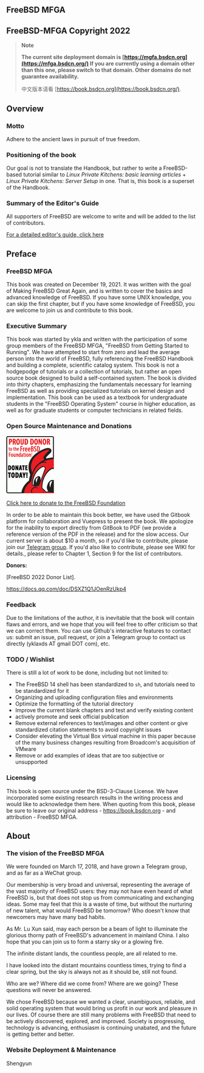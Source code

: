 ## FreeBSD MFGA

## FreeBSD-MFGA Copyright 2022

>**Note**
>
>**The current site deployment domain is [https://mgfa.bsdcn.org](https://mfga.bsdcn.org/) If you are currently using a domain other than this one, please switch to that domain. Other domains do not guarantee availability.**
>
>中文版本请看 [https://book.bsdcn.org](https://book.bsdcn.org/).

## Overview

### Motto

Adhere to the ancient laws in pursuit of true freedom.

### Positioning of the book

Our goal is not to translate the Handbook, but rather to write a FreeBSD-based tutorial similar to *Linux Private Kitchens: basic learning articles* + *Linux Private Kitchens: Server Setup* in one. That is, this book is a superset of the Handbook.

### Summary of the Editor's Guide

All supporters of FreeBSD are welcome to write and will be added to the list of contributors.

[For a detailed editor's guide, click here](https://github.com/FreeBSD-MFGA/FreeBSD-MFGA/wiki)

## Preface

### FreeBSD MFGA

This book was created on December 19, 2021. It was written with the goal of Making FreeBSD Great Again, and is written to cover the basics and advanced knowledge of FreeBSD. If you have some UNIX knowledge, you can skip the first chapter, but if you have some knowledge of FreeBSD, you are welcome to join us and contribute to this book.

### Executive Summary

This book was started by ykla and written with the participation of some group members of the  FreeBSD MFGA, "FreeBSD from Getting Started to Running". We have attempted to start from zero and lead the average person into the world of FreeBSD, fully referencing the FreeBSD Handbook and building a complete, scientific catalog system. This book is not a hodgepodge of tutorials or a collection of tutorials, but rather an open source book designed to build a self-contained system. The book is divided into thirty chapters, emphasizing the fundamentals necessary for learning FreeBSD as well as providing specialized tutorials on kernel design and implementation. This book can be used as a textbook for undergraduate students in the "FreeBSD Operating System" course in higher education, as well as for graduate students or computer technicians in related fields.

### Open Source Maintenance and Donations

![](./.gitbook/assets/proud_donor.gif)

[Click here to donate to the FreeBSD Foundation](https://freebsdfoundation.org/donate)

In order to be able to maintain this book better, we have used the Gitbook platform for collaboration and Vuepress to present the book. We apologize for the inability to export directly from GitBook to PDF (we provide a reference version of the PDF in the release) and for the slow access. Our current server is about $10 a month, so if you'd like to contribute, please join our [Telegram group](https://t.me/FreeBSD_MFGA). If you'd also like to contribute, please see WIKI for details., please refer to Chapter 1, Section 9 for the list of contributors.

**Donors:**

[FreeBSD 2022 Donor List].

<https://docs.qq.com/doc/DSXZ1Q1JOenRzUkp4>

### Feedback

Due to the limitations of the author, it is inevitable that the book will contain flaws and errors, and we hope that you will feel free to offer criticism so that we can correct them. You can use Github's interactive features to contact us: submit an issue, pull request, or join a Telegram group to contact us directly (yklaxds AT gmail DOT com), etc.

### TODO / Wishlist

There is still a lot of work to be done, including but not limited to:

- The FreeBSD 14 shell has been standardized to `sh`, and tutorials need to be standardized for it
- Organizing and uploading configuration files and environments
- Optimize the formatting of the tutorial directory
- Improve the current blank chapters and test and verify existing content
- actively promote and seek official publication
- Remove external references to text/images and other content or give standardized citation statements to avoid copyright issues
- Consider elevating the Virtual Box virtual machine in this paper because of the many business changes resulting from Broadcom's acquisition of VMware
- Remove or add examples of ideas that are too subjective or unsupported

### Licensing

This book is open source under the BSD-3-Clause License. We have incorporated some existing research results in the writing process and would like to acknowledge them here. When quoting from this book, please be sure to leave our original address - <https://book.bsdcn.org> - and attribution - FreeBSD MFGA.


## About

### The vision of the FreeBSD MFGA

We were founded on March 17, 2018, and have grown a Telegram group, and as far as a WeChat group.

Our membership is very broad and universal, representing the average of the vast majority of FreeBSD users: they may not have even heard of what FreeBSD is, but that does not stop us from communicating and exchanging ideas. Some may feel that this is a waste of time, but without the nurturing of new talent, what would FreeBSD be tomorrow? Who doesn't know that newcomers may have many bad habits.

As Mr. Lu Xun said, may each person be a beam of light to illuminate the glorious thorny path of FreeBSD's advancement in mainland China. I also hope that you can join us to form a starry sky or a glowing fire.

The infinite distant lands, the countless people, are all related to me.

I have looked into the distant mountains countless times, trying to find a clear spring, but the sky is always not as it should be, still not found.

Who are we? Where did we come from? Where are we going? These questions will never be answered.

We chose FreeBSD because we wanted a clear, unambiguous, reliable, and solid operating system that would bring us profit in our work and pleasure in our lives. Of course there are still many problems with FreeBSD that need to be actively discovered, explored, and improved. Society is progressing, technology is advancing, enthusiasm is continuing unabated, and the future is getting better and better.

### Website Deployment & Maintenance

Shengyun
